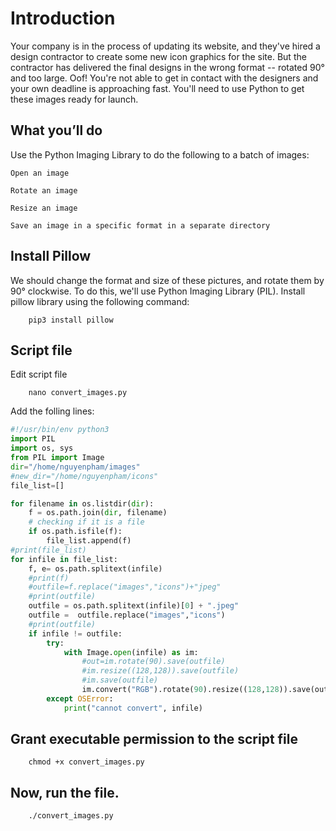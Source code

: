 # Introduction

Your company is in the process of updating its website, and they've hired a design contractor to create some new icon graphics for the site. But the contractor has delivered the final designs in the wrong format -- rotated 90° and too large. Oof! You're not able to get in contact with the designers and your own deadline is approaching fast. You'll need to use Python to get these images ready for launch.
## What you’ll do

Use the Python Imaging Library to do the following to a batch of images:

	Open an image

	Rotate an image

	Resize an image

	Save an image in a specific format in a separate directory 
## Install Pillow

We should change the format and size of these pictures, and rotate them by 90° clockwise. To do this, we'll use Python Imaging Library (PIL). Install pillow library using the following command:
```
	pip3 install pillow
```
## Script file
Edit script file
```
	nano convert_images.py
```
Add the folling lines:

```python
#!/usr/bin/env python3
import PIL
import os, sys
from PIL import Image
dir="/home/nguyenpham/images"
#new_dir="/home/nguyenpham/icons"
file_list=[]

for filename in os.listdir(dir):
    f = os.path.join(dir, filename)
    # checking if it is a file
    if os.path.isfile(f):
        file_list.append(f)
#print(file_list)
for infile in file_list:
    f, e= os.path.splitext(infile)
    #print(f)
    #outfile=f.replace("images","icons")+"jpeg"
    #print(outfile)
    outfile = os.path.splitext(infile)[0] + ".jpeg"
    outfile =  outfile.replace("images","icons")
    #print(outfile)
    if infile != outfile:
        try:
            with Image.open(infile) as im:
                #out=im.rotate(90).save(outfile)
                #im.resize((128,128)).save(outfile)
                #im.save(outfile)
                im.convert("RGB").rotate(90).resize((128,128)).save(outfile,"JPEG")
        except OSError:
            print("cannot convert", infile)
```
## Grant executable permission to the script file
```
	chmod +x convert_images.py
```
## Now, run the file.
```
	./convert_images.py
```
